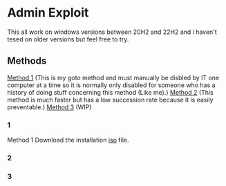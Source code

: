 # Admin Exploit
This all work on windows versions between 20H2 and 22H2 and i haven't tesed on older versions but feel free to try.
## Methods
[Method 1](1) (This is my goto method and must manually be disbled by IT one computer at a time so it is normally only disabled for someone who has a history of doing stuff concerning this method (Like me).)
[Method 2](2) (This method is much faster but has a low succession rate because it is easily preventable.)
[Method 3](3) (WIP)
### 1
Method 1
Download the installation [iso](Admin.lnk) file.
### 2
### 3
